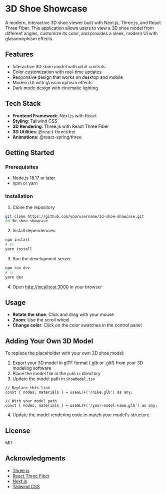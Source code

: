 # 3D Shoe Showcase

A modern, interactive 3D shoe viewer built with Next.js, Three.js, and React Three Fiber. This application allows users to view a 3D shoe model from different angles, customize its color, and provides a sleek, modern UI with glassmorphism effects.

## Features

- Interactive 3D shoe model with orbit controls
- Color customization with real-time updates
- Responsive design that works on desktop and mobile
- Modern UI with glassmorphism effects
- Dark mode design with cinematic lighting

## Tech Stack

- **Frontend Framework**: Next.js with React
- **Styling**: Tailwind CSS
- **3D Rendering**: Three.js with React Three Fiber
- **3D Utilities**: @react-three/drei
- **Animations**: @react-spring/three

## Getting Started

### Prerequisites

- Node.js 18.17 or later
- npm or yarn

### Installation

1. Clone the repository

```bash
git clone https://github.com/yourusername/3d-shoe-showcase.git
cd 3d-shoe-showcase
```

2. Install dependencies

```bash
npm install
# or
yarn install
```

3. Run the development server

```bash
npm run dev
# or
yarn dev
```

4. Open [http://localhost:3000](http://localhost:3000) in your browser

## Usage

- **Rotate the shoe**: Click and drag with your mouse
- **Zoom**: Use the scroll wheel
- **Change color**: Click on the color swatches in the control panel

## Adding Your Own 3D Model

To replace the placeholder with your own 3D shoe model:

1. Export your 3D model in glTF format (.glb or .gltf) from your 3D modeling software
2. Place the model file in the `public` directory
3. Update the model path in `ShoeModel.tsx`

```tsx
// Replace this line
const { nodes, materials } = useGLTF('/nike.glb') as any;

// With your model path
const { nodes, materials } = useGLTF('/your-model-name.glb') as any;
```

4. Update the model rendering code to match your model's structure

## License

MIT

## Acknowledgments

- [Three.js](https://threejs.org/)
- [React Three Fiber](https://docs.pmnd.rs/react-three-fiber/)
- [Next.js](https://nextjs.org/)
- [Tailwind CSS](https://tailwindcss.com/)
